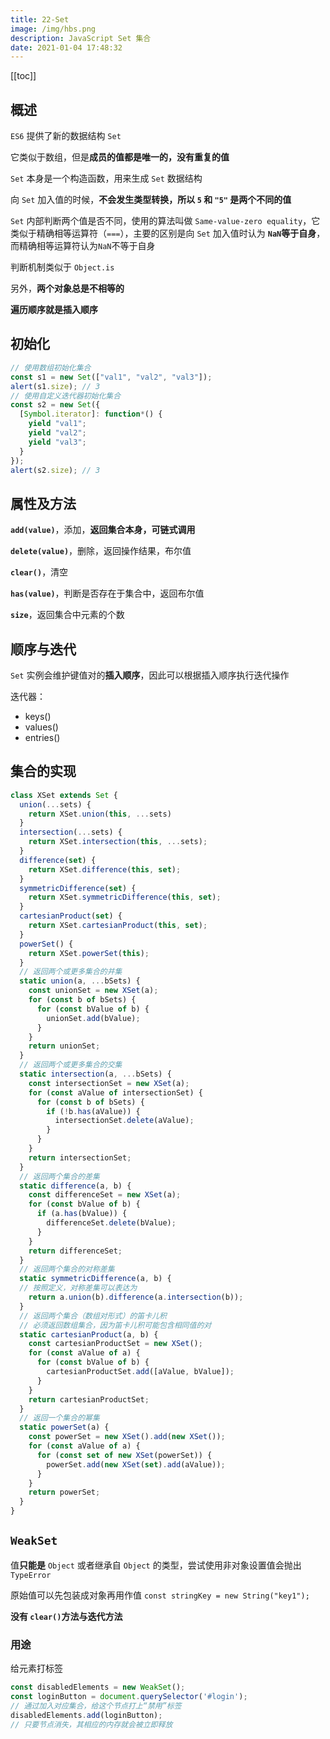```yaml
---
title: 22-Set
image: /img/hbs.png
description: JavaScript Set 集合
date: 2021-01-04 17:48:32
---
```


[[toc]]

## 概述

`ES6` 提供了新的数据结构 `Set`

它类似于数组，但是**成员的值都是唯一的，没有重复的值**

`Set` 本身是一个构造函数，用来生成 `Set` 数据结构

向 `Set` 加入值的时候，**不会发生类型转换，所以 `5` 和 `"5"` 是两个不同的值**

`Set` 内部判断两个值是否不同，使用的算法叫做 `Same-value-zero equality`，它类似于精确相等运算符（`===`），主要的区别是向 `Set` 加入值时认为 **`NaN`等于自身**，而精确相等运算符认为`NaN`不等于自身

判断机制类似于 `Object.is`

另外，**两个对象总是不相等的**

**遍历顺序就是插入顺序**

## 初始化

```js
// 使用数组初始化集合
const s1 = new Set(["val1", "val2", "val3"]);
alert(s1.size); // 3
// 使用自定义迭代器初始化集合
const s2 = new Set({
  [Symbol.iterator]: function*() {
    yield "val1";
    yield "val2";
    yield "val3";
  }
});
alert(s2.size); // 3 
```

## 属性及方法

**`add(value)`**，添加，**返回集合本身，可链式调用**

**`delete(value)`**，删除，返回操作结果，布尔值

**`clear()`**，清空

**`has(value)`**，判断是否存在于集合中，返回布尔值

**`size`**，返回集合中元素的个数

## 顺序与迭代

`Set` 实例会维护键值对的**插入顺序**，因此可以根据插入顺序执行迭代操作

迭代器：
  - keys()
  - values()
  - entries()

## 集合的实现

```js
class XSet extends Set {
  union(...sets) {
    return XSet.union(this, ...sets)
  }
  intersection(...sets) {
    return XSet.intersection(this, ...sets);
  }
  difference(set) {
    return XSet.difference(this, set);
  }
  symmetricDifference(set) {
    return XSet.symmetricDifference(this, set);
  }
  cartesianProduct(set) {
    return XSet.cartesianProduct(this, set);
  }
  powerSet() {
    return XSet.powerSet(this);
  }
  // 返回两个或更多集合的并集
  static union(a, ...bSets) {
    const unionSet = new XSet(a);
    for (const b of bSets) {
      for (const bValue of b) {
        unionSet.add(bValue);
      }
    }
    return unionSet;
  }
  // 返回两个或更多集合的交集
  static intersection(a, ...bSets) {
    const intersectionSet = new XSet(a);
    for (const aValue of intersectionSet) {
      for (const b of bSets) {
        if (!b.has(aValue)) {
          intersectionSet.delete(aValue);
        }
      }
    }
    return intersectionSet;
  }
  // 返回两个集合的差集
  static difference(a, b) {
    const differenceSet = new XSet(a);
    for (const bValue of b) {
      if (a.has(bValue)) {
        differenceSet.delete(bValue);
      }
    }
    return differenceSet;
  }
  // 返回两个集合的对称差集
  static symmetricDifference(a, b) {
  // 按照定义，对称差集可以表达为
    return a.union(b).difference(a.intersection(b));
  }
  // 返回两个集合（数组对形式）的笛卡儿积
  // 必须返回数组集合，因为笛卡儿积可能包含相同值的对
  static cartesianProduct(a, b) {
    const cartesianProductSet = new XSet();
    for (const aValue of a) {
      for (const bValue of b) {
        cartesianProductSet.add([aValue, bValue]);
      }
    }
    return cartesianProductSet;
  }
  // 返回一个集合的幂集
  static powerSet(a) {
    const powerSet = new XSet().add(new XSet());
    for (const aValue of a) {
      for (const set of new XSet(powerSet)) {
        powerSet.add(new XSet(set).add(aValue));
      }
    }
    return powerSet;
  }
} 
```

## `WeakSet`

值**只能是** `Object` 或者继承自 `Object` 的类型，尝试使用非对象设置值会抛出 `TypeError`

原始值可以先包装成对象再用作值 `const stringKey = new String("key1");`

**没有 `clear()`方法与迭代方法**

### 用途

给元素打标签

```js
const disabledElements = new WeakSet();
const loginButton = document.querySelector('#login');
// 通过加入对应集合，给这个节点打上“禁用”标签
disabledElements.add(loginButton); 
// 只要节点消失，其相应的内存就会被立即释放
```

